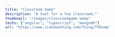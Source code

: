 ```yaml
---
title: "Classroom Game"
description: "A tool for a fun classroom."
thumbnail: "/images/classroomgame.webp"
techs: ["angular", "typescript", "mongodb"]
url: "https://www.icandoathing.com/thing/TV8vmq"
---
```

